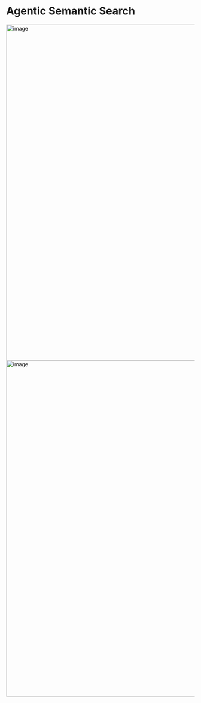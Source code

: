 ﻿# Agentic Semantic Search

<img width="1908" height="895" alt="image" src="https://github.com/user-attachments/assets/46f4ee42-dbc2-4a56-b8fe-9f18a3b2c3e8" />

<img width="1871" height="897" alt="image" src="https://github.com/user-attachments/assets/9625bafd-a6a9-4a23-806c-d5757b191b95" />

